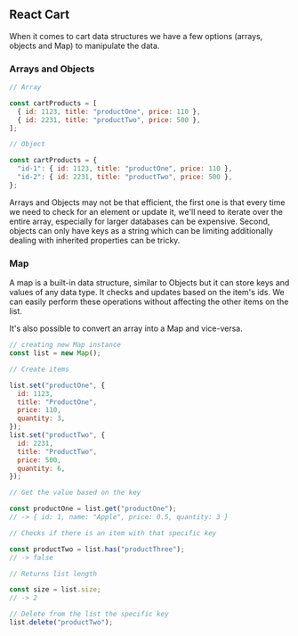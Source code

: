 ## React Cart

When it comes to cart data structures we have a few options (arrays, objects and Map) to manipulate the data.

### Arrays and Objects

```js
// Array

const cartProducts = [
  { id: 1123, title: "productOne", price: 110 },
  { id: 2231, title: "productTwo", price: 500 },
];
```

```js
// Object

const cartProducts = {
  "id-1": { id: 1123, title: "productOne", price: 110 },
  "id-2": { id: 2231, title: "productTwo", price: 500 },
};
```

Arrays and Objects may not be that efficient, the first one is that every time we need to check for an element or update it, we'll need to iterate over the entire array, especially for larger databases can be expensive. Second, objects can only have keys as a string which can be limiting additionally dealing with inherited properties can be tricky.

### Map

A map is a built-in data structure, similar to Objects but it can store keys and values of any data type. It checks and updates based on the item's ids. We can easily perform these operations without affecting the other items on the list.

It's also possible to convert an array into a Map and vice-versa.

```js
// creating new Map instance
const list = new Map();

// Create items

list.set("productOne", {
  id: 1123,
  title: "ProductOne",
  price: 110,
  quantity: 3,
});
list.set("productTwo", {
  id: 2231,
  title: "ProductTwo",
  price: 500,
  quantity: 6,
});

// Get the value based on the key

const productOne = list.get("productOne");
// -> { id: 1, name: "Apple", price: 0.5, quantity: 3 }

// Checks if there is an item with that specific key

const productTwo = list.has("productThree");
// -> false

// Returns list length

const size = list.size;
// -> 2

// Delete from the list the specific key
list.delete("productTwo");
```
